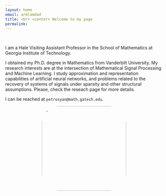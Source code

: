 ```yaml
---
layout: home
email: armlamdad
title: <br> <center> Welcome to my page
permalink: 
---
```



<br>
<p>I am a Hale Visiting Assistant Professor in the School of Mathematics at Georgia Institute of Technology. 
<!-- Before joining Georgia Tech, I was a member of the Computational and Applied Mathematics Group at the Oak Ridge National Laboratory as a postdoctoral researcher. 
 --></p>



<p>I obtained my Ph.D. degree in Mathematics from Vanderbilt University. My research interests are at the intersection of Mathematical Signal Processing and Machine Learning.  I study approximation and representation capabilities of artificial neural networks, and problems related to the recovery of systems of signals under sparsity and other structural assumptions. Please, check the reseach page for more details. 
</p>

I can be reached at `petrosyan@math.gatech.edu`.
<center>
<img width="270" height="auto" src="{{site.baseurl}}/assets/index.png" style="border-radius:20%">

</center>
